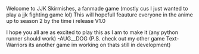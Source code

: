 Welcome to JJK Skirmishes, a fanmade game (mostly cus I just wanted to play a jjk fighting game lol)
This will hopefull feauture everyone in the anime up to season 2 by the time i release V1.0

I hope you all are as excited to play this as I am to make it (any python runner should work)
-AUG__DOG
(P.S. check out my other game Text-Warriors its another game im working on thats still in development)
